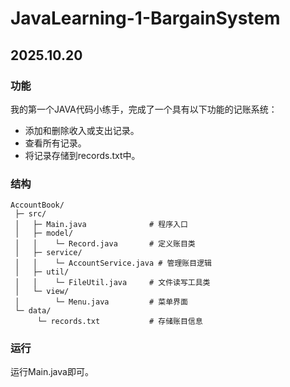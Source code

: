 # JavaLearning-1-BargainSystem
## 2025.10.20
### 功能
我的第一个JAVA代码小练手，完成了一个具有以下功能的记账系统：
- 添加和删除收入或支出记录。
- 查看所有记录。
- 将记录存储到records.txt中。
### 结构
```
AccountBook/
 ├─ src/
 │   ├─ Main.java              # 程序入口
 │   ├─ model/
 │   │    └─ Record.java       # 定义账目类
 │   ├─ service/
 │   │    └─ AccountService.java # 管理账目逻辑
 │   ├─ util/
 │   │    └─ FileUtil.java     # 文件读写工具类
 │   └─ view/
 │        └─ Menu.java         # 菜单界面
 └─ data/
      └─ records.txt           # 存储账目信息
```
### 运行
运行Main.java即可。
